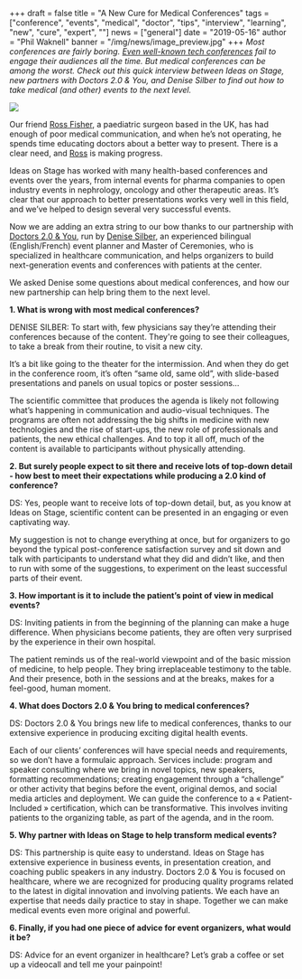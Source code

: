 +++
draft = false
title = "A New Cure for Medical Conferences"
tags = ["conference", "events", "medical", "doctor", "tips", "interview", "learning", "new", "cure", "expert", ""]
news = ["general"]
date = "2019-05-16"
author = "Phil Waknell"
banner = "/img/news/image_preview.jpg"
+++
_Most conferences are fairly boring._ [_Even well-known tech conferences_](https://www.ideasonstage.com/news/2019/01/15/2019-01-14-i-presented-at-ces-and-all-i-got-was-a-bunch-of-ungrateful-tweets/) _fail to engage their audiences all the time. But medical conferences can be among the worst. Check out this quick interview between Ideas on Stage, new partners with Doctors 2.0 & You, and Denise Silber to find out how to take medical (and other) events to the next level._

![](/img/news/image_preview.jpg)

Our friend [Ross Fisher](https://www.linkedin.com/in/ross-fisher-29b5902b/?originalSubdomain=uk), a paediatric surgeon based in the UK, has had enough of poor medical communication, and when he’s not operating, he spends time educating doctors about a better way to present. There is a clear need, and [Ross](https://www.youtube.com/watch?v=qFza3W87eDg) is making progress.

Ideas on Stage has worked with many health-based conferences and events over the years, from internal events for pharma companies to open industry events in nephrology, oncology and other therapeutic areas. It’s clear that our approach to better presentations works very well in this field, and we’ve helped to design several very successful events.

Now we are adding an extra string to our bow thanks to our partnership with [Doctors 2.0 & You](http://www.doctors20.com), run by [Denise Silber](http://www.basilstrategies.com/about-denise-silber/), an experienced bilingual (English/French) event planner and Master of Ceremonies, who is specialized in healthcare communication, and helps organizers to build next-generation events and conferences with patients at the center.

We asked Denise some questions about medical conferences, and how our new partnership can help bring them to the next level.

**1. What is wrong with most medical conferences?**

DENISE SILBER: To start with, few physicians say they’re attending their conferences because of the content. They're going to see their colleagues, to take a break from their routine, to visit a new city. 

It’s a bit like going to the theater for the intermission. And when they do get in the conference room, it’s often “same old, same old”, with slide-based presentations and panels on usual topics or poster sessions…

The scientific committee that produces the agenda is likely not following what’s happening in communication and audio-visual techniques. The programs are often not addressing the big shifts in medicine with new technologies and the rise of start-ups,  the new role of professionals and patients,  the new ethical challenges. And to top it all off, much of the content is available to participants without physically attending.

**2. But surely people expect to sit there and receive lots of top-down detail - how best to meet their expectations while producing a 2.0 kind of conference?**

DS: Yes, people want to receive lots of top-down detail, but, as you know at Ideas on Stage, scientific content can be presented in an engaging or even captivating way.

My suggestion is not to change everything at once,  but for organizers to go beyond the typical post-conference satisfaction survey and sit down and talk with participants to understand what they did and didn’t like, and then to run with some of the suggestions, to experiment on the least successful parts of their event. 

**3. How important is it to include the patient’s point of view in medical events?**

DS:  Inviting patients in from the beginning of the planning can make a huge difference. When physicians become patients, they are often very surprised by the experience in their own hospital.

The patient reminds us of the real-world viewpoint and of the basic mission of medicine, to help people. They bring irreplaceable testimony to the table. And their presence, both in the sessions and at the breaks, makes for a feel-good, human moment. 

**4. What does Doctors 2.0 & You bring to medical conferences?**

DS: Doctors 2.0 & You brings new life to medical conferences, thanks to our extensive experience in producing exciting digital health events. 

Each of our clients’ conferences will have special needs and requirements, so we don’t have a formulaic approach. Services include: program and speaker consulting where we bring in novel topics, new speakers, formatting recommendations; creating engagement through a “challenge” or other activity that begins before the event, original demos, and social media articles and deployment. We can guide the conference to a « Patient-Included » certification, which can be transformative. This involves inviting patients to the organizing table, as part of the agenda, and in the room. 

**5. Why partner with Ideas on Stage to help transform medical events?**

DS: This partnership is quite easy to understand. Ideas on Stage has extensive experience in business events, in presentation creation, and coaching public speakers in any industry. Doctors 2.0 & You is focused on healthcare, where we are recognized for producing quality programs related to the latest in digital innovation and involving patients. We each have an expertise that needs daily practice to stay in shape. Together we can make medical events even more original and powerful.

**6. Finally, if you had one piece of advice for event organizers, what would it be?**

DS: Advice for an event organizer in healthcare? Let’s grab a coffee or set up a videocall and tell me your painpoint!
